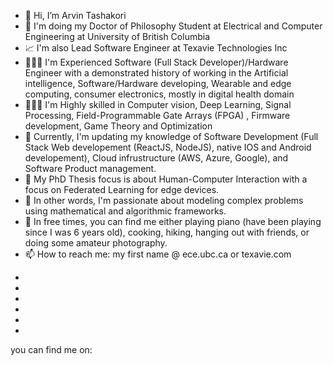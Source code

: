 - 👋 Hi, I’m Arvin Tashakori
- 🔋 I'm doing my Doctor of Philosophy Student at Electrical and Computer Engineering at University of British Columbia
- 📈 I'm also Lead Software Engineer at Texavie Technologies Inc
- 👨🏻‍💻 I'm Experienced Software (Full Stack Developer)/Hardware Engineer with a demonstrated history of working in the Artificial intelligence, Software/Hardware developing, Wearable and edge computing, consumer electronics, mostly in digital health domain
- 🧑🏻‍💻 I'm Highly skilled in Computer vision, Deep Learning, Signal Processing, Field-Programmable Gate Arrays (FPGA) , Firmware development, Game Theory and Optimization
- 🌱 Currently, I'm updating my knowledge of Software Development (Full Stack Web developement (ReactJS, NodeJS), native IOS and Android developement), Cloud infrustructure (AWS, Azure, Google), and Software Product management.
- 👀 My PhD Thesis focus is about Human-Computer Interaction with a focus on Federated Learning for edge devices.
- 📝 In other words, I'm passionate about modeling complex problems using mathematical and algorithmic frameworks.
- 💞️ In free times, you can find me either playing piano (have been playing since I was 6 years old), cooking, hiking, hanging out with friends, or doing some amateur photography.
- 📫 How to reach me: my first name @ ece.ubc.ca or texavie.com

<!---
arvintashakori/arvintashakori is a ✨ special ✨ repository because its `README.md` (this file) appears on your GitHub profile.
You can click the Preview link to take a look at your changes.
--->





- 

- 

- 

- 

- 

- 

you can find me on:



